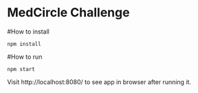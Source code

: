 # MedCircle Challenge

#How to install
````
npm install
````

#How to run
````
npm start
````
Visit http://localhost:8080/ to see app in browser after running it.